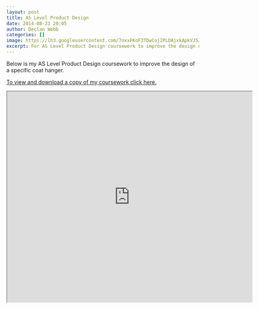 ```yaml
---
layout: post
title: AS Level Product Design
date: 2014-08-21 20:05
author: Declan Webb
categories: []
image: https://lh3.googleusercontent.com/7nxxFKoF3TDwCoj2PLDAjxkApkVJSJzxNHFHobGc8DNxgmQ2PfnUkWusUMJXF3Z7bAwWp95lzu3csnw1g064ASV3blVOYE-lnczTW7VXva_cwlkLmWTtVeCUdBgOuf--HpGvZEqHy_aHryrZAZA_twLsKP9tKmUOORl_bb-NCBNLU2ydNsGeARZmCofPV0cTtx7yGvAhzgHrqaxSuvJgP-tczHz0e8UQhOsm0yqS_kAjEqo9I2LZPihQku-n0qseKOjECXnZHj0Wkb1OR89Ck83k68Nec8zVH1Lp1jRhdkzt-FaqB8E5YhA-l8ulLE5KFnmwDk4f4CMypsXF3qFM9yF9JOkPeY5sc37EKFkc7LB41KIQMHaYTXTd2F7cV_X4_ImkTG5EcW4PwmlsPqZwp5IhcGuocIWBU55ooKX0UpFestxVZNYsSkb5oWwiHKSbb-hYeOKxTnwfBzJuOUasAWbaWprQN3s_Jyh2zoGxHVHWJy-Zyt5GdD7F6dwi5UlFLIpqNe5e8ljAG_H0Ts0Eva7uq6CpQP3izgAzgUx5VnEcvurLZ4UFsaJRQH1qFVuamBf0p34np9QveDFeo4CEId7PBtvAC5_6luQziEFRYRcKIHINCusaoA=w305-h229-no
excerpt: For AS Level Product Design coursework to improve the design of a specific coat hanger
---
```

Below is my AS Level Product Design coursework to improve the design of a specific coat hanger.

<a href="https://drive.google.com/file/d/0B8DmHQsoX0WjQUptOW1HQkRlSE0/view?usp=sharing" target="_blank">To view and download a copy of my coursework click here.</a>

<iframe src="https://drive.google.com/file/d/0B8DmHQsoX0WjQUptOW1HQkRlSE0/preview" width="640" height="550"></iframe>
